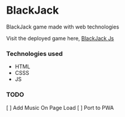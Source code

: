 # BlackJack
BlackJack game made with web technologies

Visit the deployed game here, [BlackJack Js](https://blackjack-js-three.vercel.app/)

### Technologies used
- HTML
- CSSS
- JS

### TODO
[ ] Add Music On Page Load
[ ] Port to PWA
